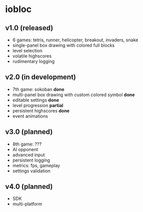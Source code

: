 # iobloc
## v1.0 (released)
* 6 games: tetris, runner, helicopter, breakout, invaders, snake
* single-panel box drawing with colored full blocks
* level selection
* volatile highscores
* rudimentary logging
## v2.0 (in development)
* 7th game: sokoban **done**
* multi-panel box drawing with custom colored symbol **done**
* editable settings **done**
* level progression **partial**
* persistent highscores **done**
* event animations
## v3.0 (planned)
* 8th game: ???
* AI opponent
* advanced input
* persistent logging
* metrics: fps, gameplay
* settings validation
## v4.0 (planned)
* SDK
* multi-platform